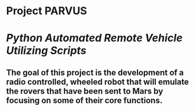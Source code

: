 <h1>
  Project PARVUS<h1>
  
  *Python Automated Remote Vehicle Utilizing Scripts*

<h2>
The goal of this project is the development of a radio controlled,
wheeled robot that will emulate the rovers that have been sent to Mars
by focusing on some of their core functions.
